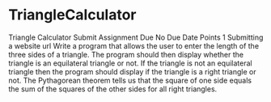 # TriangleCalculator
Triangle Calculator
Submit Assignment
Due No Due Date  Points 1  Submitting a website url
Write a program that allows the user to enter the length of the three sides of a triangle. The program should then display whether the triangle is an equilateral triangle or not. If the triangle is not an equilateral triangle then the program should display if the triangle is a right triangle or not. The Pythagorean theorem tells us that the square of one side equals the sum of the squares of the other sides for all right triangles.
